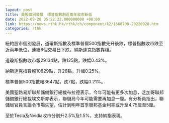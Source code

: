```yaml
---
layout: post
title: 美股個別發展　標普指數創近兩年收市新低
date: 2022-09-28 05:22:22.000000000 +08:00
link: https://news.rthk.hk/rthk/ch/component/k2/1668708-20220928.htm
categories: rthk
---
```


紐約股市個別發展，道瓊斯指數及標準普爾500指數先升後跌，標普指數收市跌至近兩年低位，連續6個交易日下跌。納斯達克指數靠穩。

道瓊斯指數收市報29134點，跌125點，跌幅0.43%。

納斯達克指數報10829點，升26點，升幅0.25%。

標準普爾500指數報3647點，跌7點，跌幅0.21%。

美國聖路易斯聯邦儲備銀行總裁布拉德表示，今年可能有更多次加息，芝加哥聯邦儲備銀行總裁埃文斯亦表示，聯儲局今年可能需要再加息一厘。有分析員指出，聯儲局官員言論令市場失望，估計到明年首季聯邦基金利率或升至4.75厘至5厘。

至於Tesla及Nvidia收市分別升2.5%及1.5%，支持納指表現。
